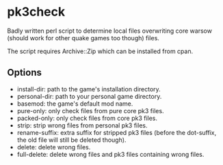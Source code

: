 # pk3check

Badly written perl script to determine local files overwriting core warsow
(should work for other quake games too though) files.

The script requires Archive::Zip which can be installed from cpan.

## Options

* install-dir: path to the game's installation directory.
* personal-dir: path to your personal game directory.
* basemod: the game's default mod name.
* pure-only: only check files from pure core pk3 files.
* packed-only: only check files from core pk3 files.
* strip: strip wrong files from personal pk3 files.
* rename-suffix: extra suffix for stripped pk3 files (before the dot-suffix,
  the old file will still be deleted though).
* delete: delete wrong files.
* full-delete: delete wrong files and pk3 files containing wrong files.
